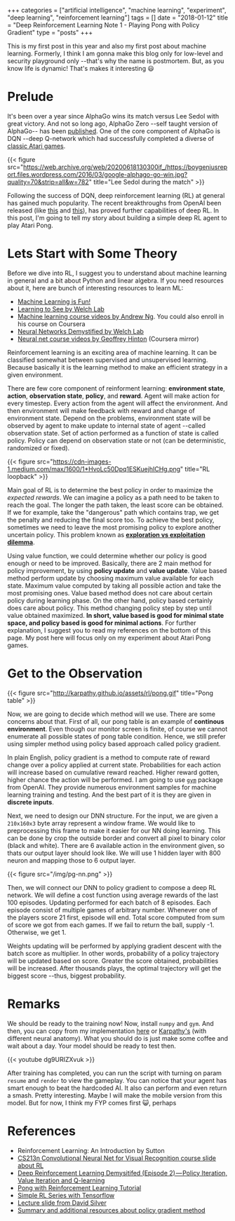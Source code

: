 +++
categories = ["artificial intelligence", "machine learning", "experiment", "deep learning", "reinforcement learning"]
tags = []
date = "2018-01-12"
title = "Deep Reinforcement Learning Note 1 - Playing Pong with Policy Gradient"
type = "posts"
+++

This is my first post in this year and also my first post about machine learning. Formerly, I think I am gonna make this blog only for low-level and security playground only --that's why the name is postmortem. But, as you know life is dynamic! That's makes it interesting :smiley:

# Prelude 

It's been over a year since AlphaGo wins its match versus Lee Sedol with great victory. And not so long ago, AlphaGo Zero --self taught version of AlphaGo-- has been [published](https://deepmind.com/blog/alphago-zero-learning-scratch/). One of the core component of AlphaGo is DQN --deep Q-network which had successfully completed a diverse of [classic Atari games](https://deepmind.com/research/dqn/).

{{< figure src="https://web.archive.org/web/20200618130300if_/https://boygeniusreport.files.wordpress.com/2016/03/google-alphago-go-win.jpg?quality=70&strip=all&w=782" title="Lee Sedol during the match" >}}

Following the success of DQN, deep reinforcement learning (RL) at general has gained much popularity. The recent breakthroughs from OpenAI been released (like [this](http://www.gamersgreed.com/openai-uses-gta-v-to-train-ai-for-driving/) and [this](https://blog.openai.com/more-on-dota-2/)), has proved further capabilities of deep RL. In this post, I'm going to tell my story about building a simple deep RL agent to play Atari Pong.

# Lets Start with Some Theory

Before we dive into RL, I suggest you to understand about machine learning in general and a bit about Python and linear algebra. If you need resources about it, here are bunch of interesting resources to learn ML:

- [Machine Learning is Fun!](https://medium.com/@ageitgey/machine-learning-is-fun-80ea3ec3c471)
- [Learning to See by Welch Lab](https://www.youtube.com/playlist?list=PLiaHhY2iBX9ihLasvE8BKnS2Xg8AhY6iV)
- [Machine learning course videos by Andrew Ng](https://www.youtube.com/playlist?list=PLA89DCFA6ADACE599). You could also enroll in his course on Coursera
- [Neural Networks Demystified by Welch Lab](https://www.youtube.com/playlist?list=PLiaHhY2iBX9hdHaRr6b7XevZtgZRa1PoU)
- [Neural net course videos by Geoffrey Hinton](https://www.youtube.com/playlist?list=PLoRl3Ht4JOcdU872GhiYWf6jwrk_SNhz9) (Coursera mirror)

Reinforcement learning is an exciting area of machine learning. It can be classified somewhat between supervised and unsupervised learning. Because basically it is the learning method to make an efficient strategy in a given environment. 

There are few core component of reinforment learning: **environment state**, **action**, **observation state**, **policy**, and **reward**. Agent will make action for every timestep. Every action from the agent will affect the environment. And then environment will make feedback with reward and change of environment state. Depend on the problems, environment state will be observed by agent to make update to internal state of agent --called observation state. Set of action performed as a function of state is called policy. Policy can depend on observation state or not (can be deterministic, randomized or fixed).

{{< figure src="https://cdn-images-1.medium.com/max/1600/1*HvoLc50Dpq1ESKuejhICHg.png" title="RL loopback" >}}

Main goal of RL is to determine the best policy in order to maximize the *expected rewards*. We can imagine a policy as a path need to be taken to reach the goal. The longer the path taken, the least score can be obtained. If we for example, take the "dangerous" path which contains trap, we get the penalty and reducing the final score too. To achieve the best policy, sometimes we need to leave the most promising policy to explore another uncertain policy. This problem known as [**exploration vs exploitation dilemma**](http://www.cs.cmu.edu/~rsalakhu/10703/Lecture_Exploration.pdf). 

Using value function, we could determine whether our policy is good enough or need to be improved. Basically, there are 2 main method for policy improvement, by using **policy update** and **value update**. Value based method perform update by choosing maximum value available for each state. Maximum value computed by taking all possible action and take the most promising ones. Value based method does not care about certain policy during learning phase. On the other hand, policy based certainly does care about policy. This method changing policy step by step until value obtained maximized. **In short, value based is good for minimal state space, and policy based is good for minimal actions**. For further explanation, I suggest you to read my references on the bottom of this page. My post here will focus only on my experiment about Atari Pong games.

# Get to the Observation

{{< figure src="http://karpathy.github.io/assets/rl/pong.gif" title="Pong table" >}}

Now, we are going to decide which method will we use. There are some concerns about that. First of all, our pong table is an example of **continous environment**. Even though our monitor screen is finite, of course we cannot enumerate all possible states of pong table condition. Hence, we still prefer using simpler method using policy based approach called policy gradient. 

In plain English, policy gradient is a method to compute rate of reward change over a policy applied at current state. Probabilities for each action will increase based on cumulative reward reached. Higher reward gotten, higher chance the action will be performed. I am going to use [`gym`](https://gym.openai.com) package from OpenAI. They provide numerous environment samples for machine learning training and testing. And the best part of it is they are given in **discrete inputs**.

Next, we need to design our DNN structure. For the input, we are given a `210x160x3` byte array represent a window frame. We would like to preprocessing this frame to make it easier for our NN doing learning. This can be done by crop the outside border and convert all pixel to binary color (black and white). There are 6 available action in the environment given, so thats our output layer should look like. We will use 1 hidden layer with 800 neuron and mapping those to 6 output layer.

{{< figure src="/img/pg-nn.png" >}}

Then, we will connect our DNN to policy gradient to compose a deep RL network. We will define a cost function using average rewards of the last 100 episodes. Updating performed for each batch of 8 episodes. Each episode consist of multiple games of arbitrary number. Whenever one of the players score 21 first, episode will end. Total score computed from sum of score we got from each games. If we fail to return the ball, supply -1. Otherwise, we get 1.

Weights updating will be performed by applying gradient descent with the batch score as multiplier. In other words, probability of a policy trajectory will be updated based on score. Greater the score obtained, probabilities will be increased. After thousands plays, the optimal trajectory will get the biggest score --thus, biggest probability.

# Remarks

We should be ready to the training now! Now, install `numpy` and `gym`. And then, you can copy from my implementation [here](https://gist.github.com/koneko096/f108075b061dcbcc928cf9cace54d612) or [Karpathy's](https://gist.github.com/karpathy/a4166c7fe253700972fcbc77e4ea32c5) (with different neural anatomy). What you should do is just make some coffee and wait about a day. Your model should be ready to test then.

{{< youtube dg9URIZXvuk >}}

After training has completed, you can run the script with turning on param `resume` and `render` to view the gameplay. You can notice that your agent has smart enough to beat the hardcoded AI. It also can perform and even return a smash. Pretty interesting. Maybe I will make the mobile version from this model. But for now, I think my FYP comes first :smiley_cat:, perhaps

# References
- Reinforcement Learning: An Introduction by Sutton
- [CS213n Convolutional Neural Net for Visual Recognition course slide about RL](http://cs231n.stanford.edu/slides/2017/cs231n_2017_lecture14.pdf)
- [Deep Reinforcement Learning Demysitifed (Episode 2) — Policy Iteration, Value Iteration and Q-learning](https://medium.com/@m.alzantot/deep-reinforcement-learning-demysitifed-episode-2-policy-iteration-value-iteration-and-q-978f9e89ddaa)
- [Pong with Reinforcement Learning Tutorial](http://karpathy.github.io/2016/05/31/rl/)
- [Simple RL Series with Tensorflow](https://medium.com/@awjuliani/super-simple-reinforcement-learning-tutorial-part-2-ded33892c724)
- [Lecture slide from David Silver](http://www0.cs.ucl.ac.uk/staff/d.silver/web/Teaching_files/pg.pdf)
- [Summary and additional resources about policy gradient method](https://github.com/dennybritz/reinforcement-learning/tree/master/PolicyGradient)

